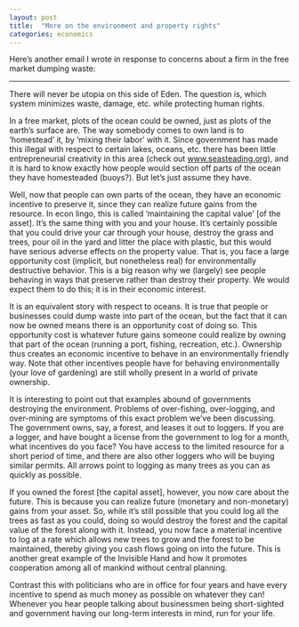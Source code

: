 ```yaml
---
layout: post
title:  "More on the environment and property rights"
categories: economics
---
```


Here’s another email I wrote in response to concerns about a firm in the free market dumping waste:

---------------------------------

There will never be utopia on this side of Eden. The question is, which system minimizes waste, damage, etc. while protecting human rights.

In a free market, plots of the ocean could be owned, just as plots of the earth’s surface are. The way somebody comes to own land is to ‘homestead’ it, by ‘mixing their labor’ with it. Since government has made this illegal with respect to certain lakes, oceans, etc. there has been little entrepreneurial creativity in this area (check out www.seasteading.org), and it is hard to know exactly how people would section off parts of the ocean they have homesteaded (buoys?). But let’s just assume they have.

Well, now that people can own parts of the ocean, they have an economic incentive to preserve it, since they can realize future gains from the resource. In econ lingo, this is called ‘maintaining the capital value’ \[of the asset\]. It’s the same thing with you and your house. It’s certainly possible that you could drive your car through your house, destroy the grass and trees, pour oil in the yard and litter the place with plastic, but this would have serious adverse effects on the property value. That is, you face a large opportunity cost (implicit, but nonetheless real) for environmentally destructive behavior. This is a big reason why we (largely) see people behaving in ways that preserve rather than destroy their property. We would expect them to do this; it is in their economic interest.

It is an equivalent story with respect to oceans. It is true that people or businesses could dump waste into part of the ocean, but the fact that it can now be owned means there is an opportunity cost of doing so. This opportunity cost is whatever future gains someone could realize by owning that part of the ocean (running a port, fishing, recreation, etc.). Ownership thus creates an economic incentive to behave in an environmentally friendly way. Note that other incentives people have for behaving environmentally (your love of gardening) are still wholly present in a world of private ownership.

It is interesting to point out that examples abound of governments destroying the environment. Problems of over-fishing, over-logging, and over-mining are symptoms of this exact problem we’ve been discussing. The government owns, say, a forest, and leases it out to loggers. If you are a logger, and have bought a license from the government to log for a month, what incentives do you face? You have access to the limited resource for a short period of time, and there are also other loggers who will be buying similar permits. All arrows point to logging as many trees as you can as quickly as possible.

If you owned the forest \[the capital asset\], however, you now care about the future. This is because you can realize future (monetary and non-monetary) gains from your asset. So, while it’s still possible that you could log all the trees as fast as you could, doing so would destroy the forest and the capital value of the forest along with it. Instead, you now face a material incentive to log at a rate which allows new trees to grow and the forest to be maintained, thereby giving you cash flows going on into the future. This is another great example of the Invisible Hand and how it promotes cooperation among all of mankind without central planning.

Contrast this with politicians who are in office for four years and have every incentive to spend as much money as possible on whatever they can! Whenever you hear people talking about businessmen being short-sighted and government having our long-term interests in mind, run for your life.